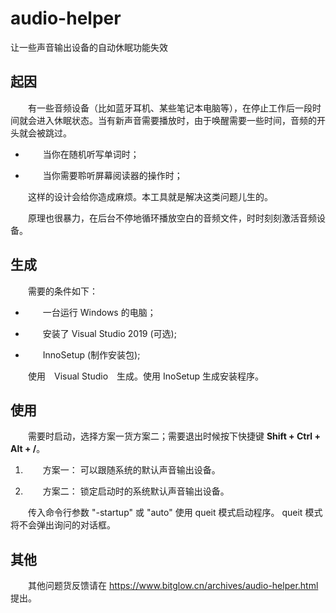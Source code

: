 ﻿# audio-helper
让一些声音输出设备的自动休眠功能失效

## 起因

　　有一些音频设备（比如蓝牙耳机、某些笔记本电脑等），在停止工作后一段时间就会进入休眠状态。当有新声音需要播放时，由于唤醒需要一些时间，音频的开头就会被跳过。

- 　　当你在随机听写单词时；

- 　　当你需要聆听屏幕阅读器的操作时；

　　这样的设计会给你造成麻烦。本工具就是解决这类问题儿生的。

　　原理也很暴力，在后台不停地循环播放空白的音频文件，时时刻刻激活音频设备。

## 生成

　　需要的条件如下：

- 　　一台运行 Windows 的电脑；

- 　　安装了 Visual Studio 2019 (可选);

- 　　InnoSetup (制作安装包);

　　使用　Visual Studio　生成。使用 InoSetup 生成安装程序。


## 使用

　　需要时启动，选择方案一货方案二；需要退出时候按下快捷键 **Shift + Ctrl + Alt + /**。

1. 　　方案一： 可以跟随系统的默认声音输出设备。

2. 　　方案二： 锁定启动时的系统默认声音输出设备。

　　传入命令行参数 "-startup" 或 "auto" 使用 queit 模式启动程序。 queit 模式将不会弹出询问的对话框。


## 其他

　　其他问题货反馈请在 <https://www.bitglow.cn/archives/audio-helper.html> 提出。
